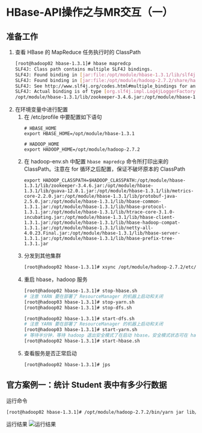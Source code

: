 # HBase-API操作之与MR交互（一）

## 准备工作
1. 查看 HBase 的 MapReduce 任务执行时的 ClassPath
    ```bash
    [root@hadoop02 hbase-1.3.1]# hbase mapredcp
    SLF4J: Class path contains multiple SLF4J bindings.
    SLF4J: Found binding in [jar:file:/opt/module/hbase-1.3.1/lib/slf4j-log4j12-1.7.5.jar!/org/slf4j/impl/StaticLoggerBinder.class]
    SLF4J: Found binding in [jar:file:/opt/module/hadoop-2.7.2/share/hadoop/common/lib/slf4j-log4j12-1.7.10.jar!/org/slf4j/impl/StaticLoggerBinder.class]
    SLF4J: See http://www.slf4j.org/codes.html#multiple_bindings for an explanation.
    SLF4J: Actual binding is of type [org.slf4j.impl.Log4jLoggerFactory]
    /opt/module/hbase-1.3.1/lib/zookeeper-3.4.6.jar:/opt/module/hbase-1.3.1/lib/guava-12.0.1.jar:/opt/module/hbase-1.3.1/lib/metrics-core-2.2.0.jar:/opt/module/hbase-1.3.1/lib/protobuf-java-2.5.0.jar:/opt/module/hbase-1.3.1/lib/hbase-common-1.3.1.jar:/opt/module/hbase-1.3.1/lib/hbase-protocol-1.3.1.jar:/opt/module/hbase-1.3.1/lib/htrace-core-3.1.0-incubating.jar:/opt/module/hbase-1.3.1/lib/hbase-client-1.3.1.jar:/opt/module/hbase-1.3.1/lib/hbase-hadoop-compat-1.3.1.jar:/opt/module/hbase-1.3.1/lib/netty-all-4.0.23.Final.jar:/opt/module/hbase-1.3.1/lib/hbase-server-1.3.1.jar:/opt/module/hbase-1.3.1/lib/hbase-prefix-tree-1.3.1.jar
    ```
2. 在环境变量中进行配置
    1. 在 /etc/profile 中要配置如下语句
        ```
        # HBASE_HOME
        export HBASE_HOME=/opt/module/hbase-1.3.1
        
        # HADOOP_HOME
        export HADOOP_HOME=/opt/module/hadoop-2.7.2
        ```
    2. 在 hadoop-env.sh 中配置 `hbase mapredcp` 命令所打印出来的 ClassPath。注意在 for 循环之后配置，保证不破坏原本的 ClassPath
        ```
        export HADOOP_CLASSPATH=$HADOOP_CLASSPATH:/opt/module/hbase-1.3.1/lib/zookeeper-3.4.6.jar:/opt/module/hbase-1.3.1/lib/guava-12.0.1.jar:/opt/module/hbase-1.3.1/lib/metrics-core-2.2.0.jar:/opt/module/hbase-1.3.1/lib/protobuf-java-2.5.0.jar:/opt/module/hbase-1.3.1/lib/hbase-common-1.3.1.jar:/opt/module/hbase-1.3.1/lib/hbase-protocol-1.3.1.jar:/opt/module/hbase-1.3.1/lib/htrace-core-3.1.0-incubating.jar:/opt/module/hbase-1.3.1/lib/hbase-client-1.3.1.jar:/opt/module/hbase-1.3.1/lib/hbase-hadoop-compat-1.3.1.jar:/opt/module/hbase-1.3.1/lib/netty-all-4.0.23.Final.jar:/opt/module/hbase-1.3.1/lib/hbase-server-1.3.1.jar:/opt/module/hbase-1.3.1/lib/hbase-prefix-tree-1.3.1.jar
        ```
    3. 分发到其他集群
        ```bash
        [root@hadoop02 hbase-1.3.1]# xsync /opt/module/hadoop-2.7.2/etc/hadoop/hadoop-env.sh
        ```
    4. 重启 hbase，hadoop 服务
        ```bash
        [root@hadoop02 hbase-1.3.1]# stop-hbase.sh
        # 注意 YARN 要在部署了 ResourceManager 的机器上启动和关闭
        [root@hadoop03 hbase-1.3.1]# stop-yarn.sh
        [root@hadoop02 hbase-1.3.1]# stop-dfs.sh

        [root@hadoop02 hbase-1.3.1]# start-dfs.sh
        # 注意 YARN 要在部署了 ResourceManager 的机器上启动和关闭
        [root@hadoop03 hbase-1.3.1]# start-yarn.sh
        # 等待半分钟，等待 hadoop 退出安全模式了在启动 hbase。安全模式状态可在 hadoop 的 web 端查看
        [root@hadoop02 hbase-1.3.1]# start-hbase.sh
        ```
    5. 查看服务是否正常启动
        ```bash
        [root@hadoop02 hbase-1.3.1]# jps
        ```

## 官方案例一：统计 Student 表中有多少行数据

运行命令
```bash
[root@hadoop02 hbase-1.3.1]# /opt/module/hadoop-2.7.2/bin/yarn jar lib/hbase-server-1.3.1.jar rowcounter student
```

运行结果
![运行结果](https://cdn.jsdelivr.net/gh/ylsislove/image-home/test/20200615020701.png)

